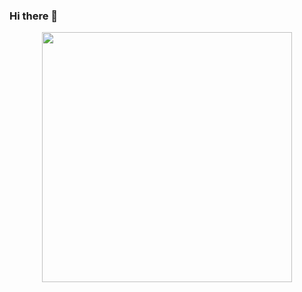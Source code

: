### Hi there 👋
<div id="header" align="center">
  <img src="https://cs6.pikabu.ru/post_img/2017/09/06/5/150468387315339999.gif" width="400"/>
</div>
<!--
**barashF/barashF** is a ✨ _special_ ✨ repository because its `README.md` (this file) appears on your GitHub profile.

Here are some ideas to get you started:

- 🔭 I’m currently working on ...
- 🌱 I’m currently learning ...
- 👯 I’m looking to collaborate on ...
- 🤔 I’m looking for help with ...
- 💬 Ask me about ...
- 📫 How to reach me: ...
- 😄 Pronouns: ...
- ⚡ Fun fact: ...
-->
